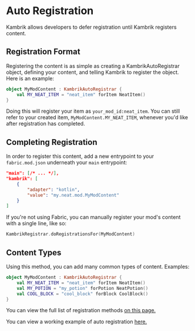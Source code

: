 # Auto Registration

Kambrik allows developers to defer registration until Kambrik registers content.

## Registration Format

Registering the content is as simple as creating a KambrikAutoRegistrar object, defining your content, and telling Kambrik to register the object. Here is an example:

```kotlin
object MyModContent : KambrikAutoRegistrar {
    val MY_NEAT_ITEM = "neat_item" forItem NeatItem()
}
```

Doing this will register your item as `your_mod_id:neat_item`. You can still refer to your created item, `MyModContent.MY_NEAT_ITEM`, whenever you'd like after registration has completed.

## Completing Registration

In order to register this content, add a new entrypoint to your `fabric.mod.json` underneath your `main` entrypoint:

```json
"main": [/* ... */],
"kambrik": [ 
    {
        "adapter": "kotlin",
        "value": "my.neat.mod.MyModContent"
    }
]
```

If you're not using Fabric, you can manually register your mod's content with a single line, like so:

```kotlin
KambrikRegistrar.doRegistrationsFor(MyModContent)
```

## Content Types

Using this method, you can add many common types of content. Examples:

```kotlin
object MyModContent : KambrikAutoRegistrar {
    val MY_NEAT_ITEM = "neat_item" forItem NeatItem()
    val MY_POTION = "my_potion" forPotion NeatPotion()
    val COOL_BLOCK = "cool_block" forBlock CoolBlock()
}
```

You can view the full list of registration methods [on this page.](https://github.com/ejektaflex/Kambrik/blob/master/src/main/java/io/ejekta/kambrik/feature/registration/KambrikAutoRegistrar.kt)

You can view a working example of auto registration [here.](https://github.com/ejektaflex/Bountiful-Fabric/blob/master/src/main/java/io/ejekta/bountiful/content/BountifulContent.kt)